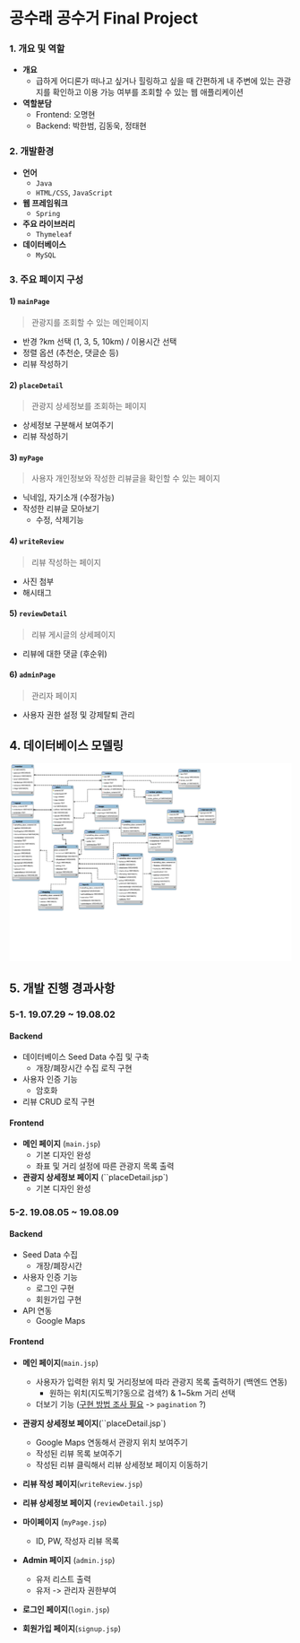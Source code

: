 # 공수래 공수거 Final Project

### 1. 개요 및 역할

* **개요**
  * 급하게 어디론가 떠나고 싶거나 힐링하고 싶을 때 간편하게 내 주변에 있는 관광지를 확인하고 이용 가능 여부를 조회할 수 있는 웹 애플리케이션
* **역할분담**
  * Frontend: 오명현
  * Backend: 박한범, 김동욱, 정태현



### 2. 개발환경

* **언어**
  * `Java`
  * `HTML/CSS`, `JavaScript`
* **웹 프레임워크**
  *  `Spring`
* **주요 라이브러리**
  *  `Thymeleaf`
* **데이터베이스**
  *  `MySQL` 




### 3. 주요 페이지 구성

#### 1) `mainPage`

> 관광지를 조회할 수 있는 메인페이지

- 반경 ?km 선택 (1, 3, 5, 10km) / 이용시간 선택
- 정렬 옵션 (추천순, 댓글순 등)
- 리뷰 작성하기

#### 2) `placeDetail` 

> 관광지 상세정보를 조회하는 페이지
- 상세정보 구분해서 보여주기
- 리뷰 작성하기

#### 3) `myPage`

> 사용자 개인정보와 작성한 리뷰글을 확인할 수 있는 페이지
- 닉네임, 자기소개 (수정가능)
- 작성한 리뷰글 모아보기
  - 수정, 삭제기능

#### 4) `writeReview`

> 리뷰 작성하는 페이지
- 사진 첨부 
- 해시태그

#### 5) `reviewDetail` 

> 리뷰 게시글의 상세페이지

- 리뷰에 대한 댓글 (후순위)

#### 6) `adminPage`

> 관리자 페이지

- 사용자 권한 설정 및 강제탈퇴 관리



## 4. 데이터베이스 모델링

![Document-page-001](images/Document-page-001.jpg)

## 5. 개발 진행 경과사항

### 5-1. 19.07.29 ~ 19.08.02

#### Backend

- 데이터베이스 Seed Data 수집 및 구축
  - 개장/폐장시간 수집 로직 구현
- 사용자 인증 기능
  - 암호화
- 리뷰 CRUD 로직 구현

#### Frontend

- **메인 페이지** (`main.jsp`)
  - 기본 디자인 완성
  - 좌표 및 거리 설정에 따른 관광지 목록 출력
- **관광지 상세정보 페이지** (``placeDetail.jsp`)
  - 기본 디자인 완성

### 5-2. 19.08.05 ~ 19.08.09

#### Backend

* Seed Data 수집
  * 개장/폐장시간
* 사용자 인증 기능
  * 로그인 구현
  * 회원가입 구현
* API 연동
  * Google Maps

#### Frontend

* **메인 페이지**(`main.jsp`)
  * 사용자가 입력한 위치 및 거리정보에 따라 관광지 목록 출력하기 (백엔드 연동)
    * 원하는 위치(지도찍기?동으로 검색?) & 1~5km 거리 선택
  * 더보기 기능 (<u>구현 방법 조사 필요</u> -> `pagination` ?)
* **관광지 상세정보 페이지**(``placeDetail.jsp`)
  * Google Maps 연동해서 관광지 위치 보여주기
  * 작성된 리뷰 목록 보여주기
  * 작성된 리뷰 클릭해서 리뷰 상세정보 페이지 이동하기
* **리뷰 작성 페이지**(`writeReview.jsp`)
* **리뷰 상세정보 페이지** (`reviewDetail.jsp`)
* **마이페이지** (`myPage.jsp`)
  * ID, PW,  작성자 리뷰 목록
* **Admin 페이지** (`admin.jsp`)
  * 유저 리스트 출력
  * 유저 -> 관리자 권한부여

* **로그인 페이지**(`login.jsp`)
* **회원가입 페이지**(`signup.jsp`)

